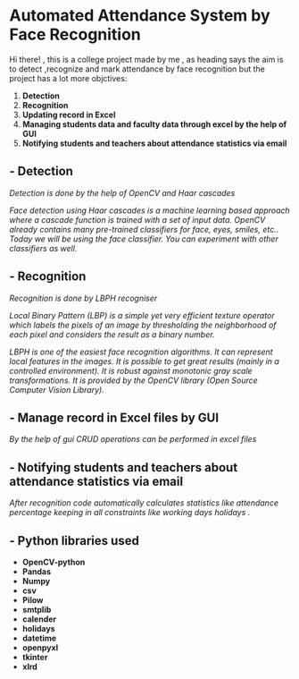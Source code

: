 
# **Automated Attendance System by Face Recognition**


Hi there! , this is a college project made by me , as heading says the aim is to detect ,recognize and mark attendance by face recognition but the project has a lot more objctives:

1. **Detection**
2. **Recognition**
3. **Updating record in Excel**
4. **Managing students data and faculty data through excel by the help of GUI**
5. **Notifying students and teachers about attendance statistics via email**

## - **Detection**

_Detection is done by the help of OpenCV and Haar cascades_

_Face detection using Haar cascades is a machine learning based approach where a cascade function is trained with a set of input data. OpenCV already contains many pre-trained classifiers for face, eyes, smiles, etc.. Today we will be using the face classifier. You can experiment with other classifiers as well._

## - **Recognition**

_Recognition is done by LBPH recogniser_

_Local Binary Pattern (LBP) is a simple yet very efficient texture operator which labels the pixels of an image by thresholding the neighborhood of each pixel and considers the result as a binary number._

_LBPH is one of the easiest face recognition algorithms._
_It can represent local features in the images._
_It is possible to get great results (mainly in a controlled environment)._
_It is robust against monotonic gray scale transformations._
_It is provided by the OpenCV library (Open Source Computer Vision Library)._

## - **Manage record in Excel files by GUI**

_By the help of gui CRUD operations can be performed in excel files_

## - **Notifying students and teachers about attendance statistics via email**

_After recognition code automatically calculates statistics like attendance percentage keeping in all constraints_
_like working days holidays ._

## - **Python libraries used**

- **OpenCV-python**
- **Pandas**
- **Numpy**
- **csv**
- **Pilow**
- **smtplib**
- **calender**
- **holidays**
- **datetime**
- **openpyxl**
- **tkinter**
- **xlrd**
